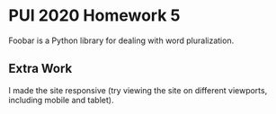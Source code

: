 # PUI 2020 Homework 5

Foobar is a Python library for dealing with word pluralization.

## Extra Work

I made the site responsive (try viewing the site on different viewports, including mobile and tablet).